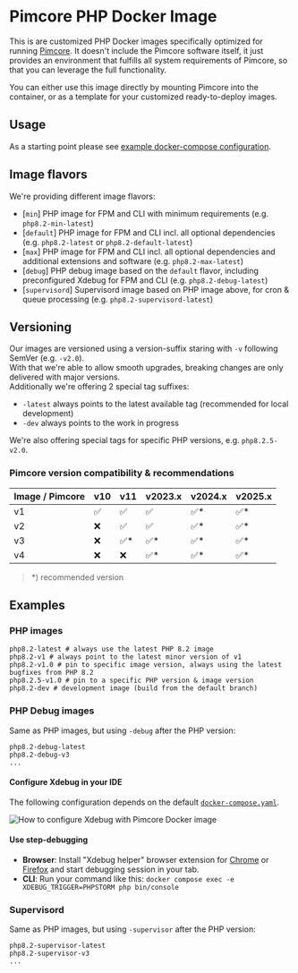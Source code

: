 # Pimcore PHP Docker Image

This is are customized PHP Docker images specifically optimized for running [Pimcore](https://github.com/pimcore/pimcore).
It doesn't include the Pimcore software itself, it just provides an environment that fulfills all system requirements
of Pimcore, so that you can leverage the full functionality.

You can either use this image directly by mounting Pimcore into the container, or as a template for your customized 
ready-to-deploy images.   

## Usage  
As a starting point please see [example docker-compose configuration](https://github.com/pimcore/skeleton/blob/HEAD/docker-compose.yaml).

## Image flavors
We're providing different image flavors: 
- [`min`] PHP image for FPM and CLI with minimum requirements (e.g. `php8.2-min-latest`)
- [`default`] PHP image for FPM and CLI incl. all optional dependencies (e.g. `php8.2-latest` or `php8.2-default-latest`)
- [`max`] PHP image for FPM and CLI incl. all optional dependencies and additional extensions and software (e.g. `php8.2-max-latest`)
- [`debug`] PHP debug image based on the `default` flavor, including preconfigured Xdebug for FPM and CLI (e.g.  `php8.2-debug-latest`)
- [`supervisord`] Supervisord image based on PHP image above, for cron & queue processing  (e.g. `php8.2-supervisord-latest`)

## Versioning
Our images are versioned using a version-suffix staring with `-v` following SemVer (e.g. `-v2.0`).   
With that we're able to allow smooth upgrades, breaking changes are only delivered with major versions.  
Additionally we're offering 2 special tag suffixes: 
- `-latest` always points to the latest available tag (recommended for local development)
- `-dev` always points to the work in progress

We're also offering special tags for specific PHP versions, e.g. `php8.2.5-v2.0`. 

### Pimcore version compatibility & recommendations
| Image / Pimcore | v10 | v11 | v2023.x |v2024.x |v2025.x
|-----------------|-----|--|---------|--------|------|
| v1              | ✅   | ✅ | ✅       |✅*   |✅*   |
| v2              | ❌   | ✅ | ✅       |✅*  |✅*   | 
| v3              | ❌   | ✅* | ✅*      |✅*   |✅*   |
| v4              | ❌   | ❌ | ✅*      |✅*    |✅*   |

> *) recommended version

## Examples 

### PHP images
```text
php8.2-latest # always use the latest PHP 8.2 image
php8.2-v1 # always point to the latest minor version of v1
php8.2-v1.0 # pin to specific image version, always using the latest bugfixes from PHP 8.2
php8.2.5-v1.0 # pin to a specific PHP version & image version 
php8.2-dev # development image (build from the default branch) 
```

### PHP Debug images
Same as PHP images, but using `-debug` after the PHP version:
```text
php8.2-debug-latest
php8.2-debug-v3
...
```

#### Configure Xdebug in your IDE

The following configuration depends on the default [`docker-compose.yaml`](https://github.com/pimcore/skeleton/blob/11.x/docker-compose.yaml). 

![How to configure Xdebug with Pimcore Docker image](./doc/xdebug.png)

#### Use step-debugging

- **Browser**: Install "Xdebug helper" browser extension for [Chrome](https://chrome.google.com/webstore/detail/xdebug-helper/eadndfjplgieldjbigjakmdgkmoaaaoc) or [Firefox](https://addons.mozilla.org/en-GB/firefox/addon/xdebug-helper-for-firefox/) and start debugging session in your tab. 
- **CLI**: Run your command like this: `docker compose exec -e XDEBUG_TRIGGER=PHPSTORM php bin/console`

### Supervisord
Same as PHP images, but using `-supervisor` after the PHP version:
```text
php8.2-supervisor-latest
php8.2-supervisor-v3
...
```
